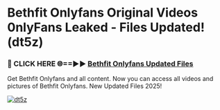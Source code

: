 # Bethfit Onlyfans Original Videos 0nlyFans Leaked - Files Updated! (dt5z)

<h3>🔴 CLICK HERE 🌐==►► <a href="https://hideuri.com/03YgE1" rel="nofollow">Bethfit Onlyfans Updated Files</a></h3>

Get Bethfit Onlyfans and all content. Now you can access all videos and pictures of Bethfit Onlyfans. New Updated Files 2025!

[![dt5z](https://i.imgur.com/NaUBvic.gif)](https://hideuri.com/03YgE1)
